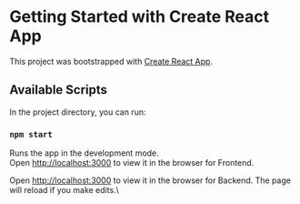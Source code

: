 # Getting Started with Create React App

This project was bootstrapped with [Create React App](https://github.com/facebook/create-react-app).

## Available Scripts

In the project directory, you can run:

### `npm start`

Runs the app in the development mode.\
Open [http://localhost:3000](http://localhost:3000) to view it in the browser for Frontend.

Open [http://localhost:3000](http://localhost:3000) to view it in the browser for Backend.
The page will reload if you make edits.\

